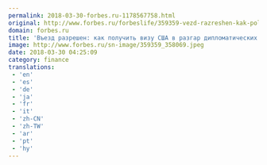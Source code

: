```yaml
---
permalink: 2018-03-30-forbes.ru-1178567758.html
original: http://www.forbes.ru/forbeslife/359359-vezd-razreshen-kak-poluchit-vizu-ssha-v-razgar-diplomaticheskih-voyn
domain: forbes.ru
title: 'Въезд разрешен: как получить визу США в разгар дипломатических войн'
image: http://www.forbes.ru/sn-image/359359_358069.jpeg
date: 2018-03-30 04:25:09
category: finance
translations: 
 - 'en'
 - 'es'
 - 'de'
 - 'ja'
 - 'fr'
 - 'it'
 - 'zh-CN'
 - 'zh-TW'
 - 'ar'
 - 'pt'
 - 'hy'
---
```



